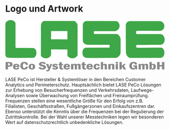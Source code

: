 # Logo und Artwork

<p align="center">
  <img src="https://raw.githubusercontent.com/lase-peco/art/master/1x/LASE%20PeCo%20Logo.png" alt="LASE PeCo Systemtechnik GmbH Logo" />
</p>



LASE PeCo ist Hersteller & Systemlöser in den Bereichen Customer Analytics und Perimeterschutz. Hauptsächlich bietet LASE PeCo Lösungen zur Erhebung von Besucherfrequenzen und Verkehrsdaten, Laufwege-Analysen sowie Überwachung von Freiflächen und Freiraumprüfung. Frequenzen stellen eine wesentliche Größe für den Erfolg von z.B. Filialisten, Geschäftsstraßen, Fußgängerzonen und Einkaufszentren dar. Ebenso unterstützt die Kenntis über die Frequenzen bei der Regulierung der Zutrittskontrolle. Bei der Wahl unserer Messtechniken legen wir besonderen Wert auf datenschutzrechtlich unbedenkliche Lösungen.

